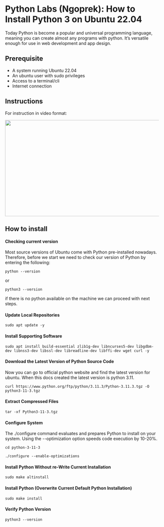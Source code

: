 # Python Labs (Ngoprek): How to Install Python 3 on Ubuntu 22.04

Today Python is become a popular and universal programming language, meaning you can create almost any programs with python. It’s versatile enough for use in web development and app design. 

## Prerequisite
- A system running Ubuntu 22.04
- An ubuntu user with sudo privileges
- Access to a terminal/cli
- Internet connection

## Instructions

For instruction in video format:

[<img src="https://cdn.activestate.com/wp-content/uploads/2021/12/python-coding-mistakes.jpg" width="560" height="315">](https://www.youtube.com/embed/7cng0PQeBzE)

## How to install

#### Checking current version

Most source versions of Ubuntu come with Python pre-installed nowadays. Therefore, before we start we need to check our version of Python by entering the following:

```
python --version
```
or 

```
python3 --version
```

if there is no python available on the machine we can proceed with next steps.

#### Update Local Repositories

```
sudo apt update -y
```

#### Install Supporting Software

```
sudo apt install build-essential zlib1g-dev libncurses5-dev libgdbm-dev libnss3-dev libssl-dev libreadline-dev libffi-dev wget curl -y
```

#### Download the Latest Version of Python Source Code

Now you can go to official python website and find the latest version for ubuntu. When this docs created the latest version is python 3.11.

```
curl https://www.python.org/ftp/python/3.11.3/Python-3.11.3.tgz -O python3-11-3.tgz
```

#### Extract Compressed Files

```
tar -xf Python3-11-3.tgz
```

#### Configure System

The ./configure command evaluates and prepares Python to install on your system. Using the --optimization option speeds code execution by 10-20%.

```
cd python-3-11-3
```

```
./configure --enable-optimizations
```

#### Install Python Without re-Write Current Installation

```
sudo make altinstall
```

#### Install Python (Overwrite Current Default Python Installation)

```
sudo make install
```

#### Verify Python Version

```
python3 --version
```